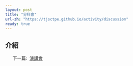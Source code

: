 ```yaml
---
layout: post
title: "分科會"
url-zh: "https://tjsctpe.github.io/activity/discussion"
ready: true
---
```


## 介紹

<ul>
<tr>下一篇:&nbsp;</tr>
<a href="/activity/address">
演講會
</a>
</ul>
